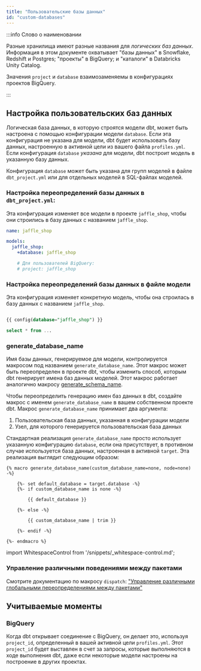 ```yaml
---
title: "Пользовательские базы данных"
id: "custom-databases"
---
```


:::info Слово о наименовании

Разные хранилища имеют разные названия для _логических баз данных_. Информация в этом документе охватывает "базы данных" в Snowflake, Redshift и Postgres; "проекты" в BigQuery; и "каталоги" в Databricks Unity Catalog.

Значения `project` и `database` взаимозаменяемы в конфигурациях проектов BigQuery.

:::

## Настройка пользовательских баз данных

Логическая база данных, в которую строятся модели dbt, может быть настроена с помощью конфигурации модели `database`. Если эта конфигурация не указана для модели, dbt будет использовать базу данных, настроенную в активной цели из вашего файла `profiles.yml`. Если конфигурация `database` *указана* для модели, dbt построит модель в указанную базу данных.

Конфигурация `database` может быть указана для групп моделей в файле `dbt_project.yml` или для отдельных моделей в SQL-файлах моделей.

### Настройка переопределений базы данных в `dbt_project.yml`:

Эта конфигурация изменяет все модели в проекте `jaffle_shop`, чтобы они строились в базу данных с названием `jaffle_shop`.

<File name='dbt_project.yml'>

```yaml
name: jaffle_shop

models:
  jaffle_shop:
    +database: jaffle_shop

    # Для пользователей BigQuery:
    # project: jaffle_shop
```

</File>

### Настройка переопределений базы данных в файле модели

Эта конфигурация изменяет конкретную модель, чтобы она строилась в базу данных с названием `jaffle_shop`.

<File name='models/my_model.sql'>

```sql

{{ config(database="jaffle_shop") }}

select * from ...
```

</File>

### generate_database_name

Имя базы данных, генерируемое для модели, контролируется макросом под названием `generate_database_name`. Этот макрос может быть переопределен в проекте dbt, чтобы изменить способ, которым dbt генерирует имена баз данных моделей. Этот макрос работает аналогично макросу [generate_schema_name](/docs/build/custom-schemas#advanced-custom-schema-configuration).

Чтобы переопределить генерацию имен баз данных в dbt, создайте макрос с именем `generate_database_name` в вашем собственном проекте dbt. Макрос `generate_database_name` принимает два аргумента:

1. Пользовательская база данных, указанная в конфигурации модели
2. Узел, для которого генерируется пользовательская база данных

Стандартная реализация `generate_database_name` просто использует указанную конфигурацию `database`, если она присутствует, в противном случае используется база данных, настроенная в активной `target`. Эта реализация выглядит следующим образом:

<File name='get_custom_database.sql'>

```jinja2
{% macro generate_database_name(custom_database_name=none, node=none) -%}

    {%- set default_database = target.database -%}
    {%- if custom_database_name is none -%}

        {{ default_database }}

    {%- else -%}

        {{ custom_database_name | trim }}

    {%- endif -%}

{%- endmacro %}

```

</File>

import WhitespaceControl from '/snippets/_whitespace-control.md';

<WhitespaceControl/>

### Управление различными поведениями между пакетами

Смотрите документацию по макросу `dispatch`: ["Управление различными глобальными переопределениями между пакетами"](/reference/dbt-jinja-functions/dispatch)

## Учитываемые моменты

### BigQuery

Когда dbt открывает соединение с BigQuery, он делает это, используя `project_id`, определенный в вашей активной цели `profiles.yml`. Этот `project_id` будет выставлен в счет за запросы, которые выполняются в ходе выполнения dbt, даже если некоторые модели настроены на построение в других проектах.